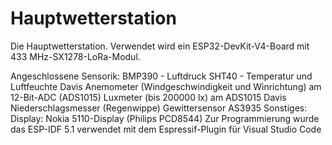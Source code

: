 # Hauptwetterstation
Die Hauptwetterstation. Verwendet wird ein ESP32-DevKit-V4-Board
mit 433 MHz-SX1278-LoRa-Modul.

Angeschlossene Sensorik:
BMP390 - Luftdruck
SHT40 - Temperatur und Luftfeuchte
Davis Anemometer (Windgeschwindigkeit und Winrichtung) am 12-Bit-ADC (ADS1015)
Luxmeter (bis 200000 lx) am ADS1015
Davis Niederschlagsmesser (Regenwippe)
Gewittersensor AS3935
Sonstiges:
Display: Nokia 5110-Display (Philips PCD8544)
Zur Programmierung wurde das ESP-IDF 5.1 verwendet mit dem Espressif-Plugin für Visual Studio Code
